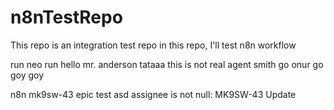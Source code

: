 # n8nTestRepo
This repo is an integration test repo
in this repo, I'll test n8n workflow

run neo run
hello mr. anderson
tataaa
this is not real
agent smith
go onur go
goy goy

n8n mk9sw-43 epic test
asd
assignee is not null: MK9SW-43 Update
